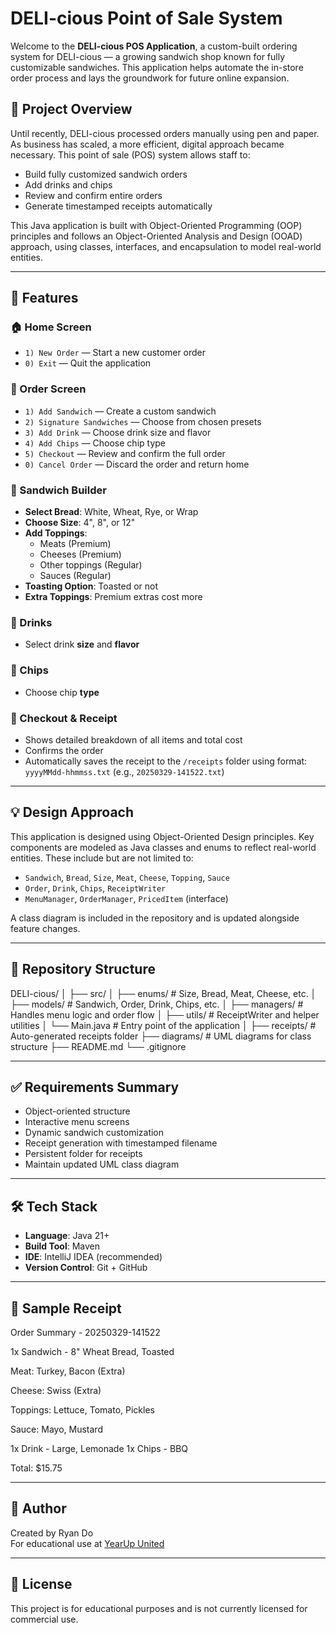 # DELI-cious Point of Sale System

Welcome to the **DELI-cious POS Application**, a custom-built ordering system for DELI-cious — a growing sandwich shop known for fully customizable sandwiches. This application helps automate the in-store order process and lays the groundwork for future online expansion.

## 🚀 Project Overview

Until recently, DELI-cious processed orders manually using pen and paper. As business has scaled, a more efficient, digital approach became necessary. This point of sale (POS) system allows staff to:

- Build fully customized sandwich orders
- Add drinks and chips
- Review and confirm entire orders
- Generate timestamped receipts automatically

This Java application is built with Object-Oriented Programming (OOP) principles and follows an Object-Oriented Analysis and Design (OOAD) approach, using classes, interfaces, and encapsulation to model real-world entities.

---

## 🧠 Features

### 🏠 Home Screen
- `1) New Order` — Start a new customer order
- `0) Exit` — Quit the application

### 🧾 Order Screen
- `1) Add Sandwich` — Create a custom sandwich
- `2) Signature Sandwiches` — Choose from chosen presets
- `3) Add Drink` — Choose drink size and flavor
- `4) Add Chips` — Choose chip type
- `5) Checkout` — Review and confirm the full order
- `0) Cancel Order` — Discard the order and return home

### 🥪 Sandwich Builder
- **Select Bread**: White, Wheat, Rye, or Wrap  
- **Choose Size**: 4", 8", or 12"  
- **Add Toppings**:  
  - Meats (Premium)  
  - Cheeses (Premium)  
  - Other toppings (Regular)  
  - Sauces (Regular)  
- **Toasting Option**: Toasted or not  
- **Extra Toppings**: Premium extras cost more  

### 🥤 Drinks
- Select drink **size** and **flavor**

### 🍟 Chips
- Choose chip **type**

### 🧾 Checkout & Receipt
- Shows detailed breakdown of all items and total cost
- Confirms the order
- Automatically saves the receipt to the `/receipts` folder using format:  
  `yyyyMMdd-hhmmss.txt` (e.g., `20250329-141522.txt`)

---

## 💡 Design Approach

This application is designed using Object-Oriented Design principles. Key components are modeled as Java classes and enums to reflect real-world entities. These include but are not limited to:

- `Sandwich`, `Bread`, `Size`, `Meat`, `Cheese`, `Topping`, `Sauce`
- `Order`, `Drink`, `Chips`, `ReceiptWriter`
- `MenuManager`, `OrderManager`, `PricedItem` (interface)

A class diagram is included in the repository and is updated alongside feature changes.

---

## 📁 Repository Structure

DELI-cious/
│
├── src/
│ ├── enums/ # Size, Bread, Meat, Cheese, etc.
│ ├── models/ # Sandwich, Order, Drink, Chips, etc.
│ ├── managers/ # Handles menu logic and order flow
│ ├── utils/ # ReceiptWriter and helper utilities
│ └── Main.java # Entry point of the application
│
├── receipts/ # Auto-generated receipts folder
├── diagrams/ # UML diagrams for class structure
├── README.md
└── .gitignore


---

## ✅ Requirements Summary

- Object-oriented structure
- Interactive menu screens
- Dynamic sandwich customization
- Receipt generation with timestamped filename
- Persistent folder for receipts
- Maintain updated UML class diagram

---

## 🛠 Tech Stack

- **Language**: Java 21+  
- **Build Tool**: Maven  
- **IDE**: IntelliJ IDEA (recommended)  
- **Version Control**: Git + GitHub

---

## 🧾 Sample Receipt
Order Summary - 20250329-141522

1x Sandwich - 8" Wheat Bread, Toasted

Meat: Turkey, Bacon (Extra)

Cheese: Swiss (Extra)

Toppings: Lettuce, Tomato, Pickles

Sauce: Mayo, Mustard

1x Drink - Large, Lemonade
1x Chips - BBQ

Total: $15.75


---


## 👤 Author

Created by Ryan Do  
For educational use at [YearUp United](https://www.yearup.org/)

---

## 📄 License

This project is for educational purposes and is not currently licensed for commercial use.

